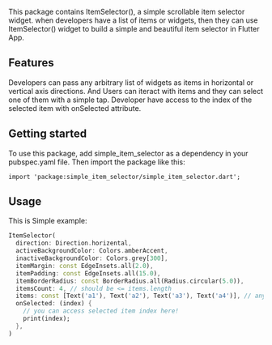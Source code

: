 <!--
This README describes the package. If you publish this package to pub.dev,
this README's contents appear on the landing page for your package.

For information about how to write a good package README, see the guide for
[writing package pages](https://dart.dev/guides/libraries/writing-package-pages).

For general information about developing packages, see the Dart guide for
[creating packages](https://dart.dev/guides/libraries/create-library-packages)
and the Flutter guide for
[developing packages and plugins](https://flutter.dev/developing-packages).
-->

This package contains ItemSelector(), a simple scrollable item selector widget. when developers have a list of items or widgets, then they can use ItemSelector() widget to build a simple and beautiful item selector in Flutter App. 

## Features
Developers can pass any arbitrary list of widgets as items in horizontal or vertical axis directions. And Users can iteract with items and they can select one of them with a simple tap. Developer have access to the index of the selected item with onSelected attribute.

## Getting started

To use this package, add simple_item_selector as a dependency in your pubspec.yaml file. Then import the package like this:
```
import 'package:simple_item_selector/simple_item_selector.dart';
```

## Usage
This is Simple example:

```dart
ItemSelector(
  direction: Direction.horizental,
  activeBackgroundColor: Colors.amberAccent,
  inactiveBackgroundColor: Colors.grey[300],
  itemMargin: const EdgeInsets.all(2.0),
  itemPadding: const EdgeInsets.all(15.0),
  itemBorderRadius: const BorderRadius.all(Radius.circular(5.0)),
  itemsCount: 4, // should be <= items.length
  items: const [Text('a1'), Text('a2'), Text('a3'), Text('a4')], // any arbitrary widget list
  onSelected: (index) {
    // you can access selected item index here!
    print(index);
  },
)
```
